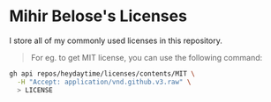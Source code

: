 # Mihir Belose's Licenses

I store all of my commonly used licenses in this repository. 

> For eg. to get MIT license, you can use the following command:
```bash
gh api repos/heydaytime/licenses/contents/MIT \
  -H "Accept: application/vnd.github.v3.raw" \
  > LICENSE
```
